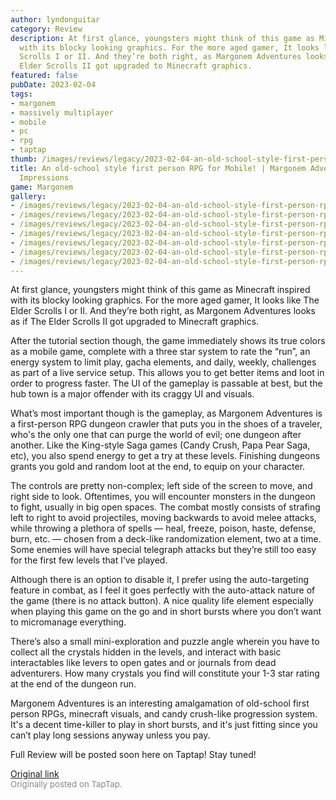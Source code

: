 ```yaml
---
author: lyndonguitar
category: Review
description: At first glance, youngsters might think of this game as Minecraft inspired
  with its blocky looking graphics. For the more aged gamer, It looks like The Elder
  Scrolls I or II. And they’re both right, as Margonem Adventures looks as if The
  Elder Scrolls II got upgraded to Minecraft graphics.
featured: false
pubDate: 2023-02-04
tags:
- margonem
- massively multiplayer
- mobile
- pc
- rpg
- taptap
thumb: /images/reviews/legacy/2023-02-04-an-old-school-style-first-person-rpg-for-mobile--margonem-adventures---first-impressions-0.avif
title: An old-school style first person RPG for Mobile! | Margonem Adventures - First
  Impressions
game: Margonem
gallery:
- /images/reviews/legacy/2023-02-04-an-old-school-style-first-person-rpg-for-mobile--margonem-adventures---first-impressions-0.avif
- /images/reviews/legacy/2023-02-04-an-old-school-style-first-person-rpg-for-mobile--margonem-adventures---first-impressions-1.avif
- /images/reviews/legacy/2023-02-04-an-old-school-style-first-person-rpg-for-mobile--margonem-adventures---first-impressions-2.avif
- /images/reviews/legacy/2023-02-04-an-old-school-style-first-person-rpg-for-mobile--margonem-adventures---first-impressions-3.avif
- /images/reviews/legacy/2023-02-04-an-old-school-style-first-person-rpg-for-mobile--margonem-adventures---first-impressions-4.avif
- /images/reviews/legacy/2023-02-04-an-old-school-style-first-person-rpg-for-mobile--margonem-adventures---first-impressions-5.avif
- /images/reviews/legacy/2023-02-04-an-old-school-style-first-person-rpg-for-mobile--margonem-adventures---first-impressions-6.avif
---
```

At first glance, youngsters might think of this game as Minecraft inspired with its blocky looking graphics. For the more aged gamer, It looks like The Elder Scrolls I or II. And they’re both right, as Margonem Adventures looks as if The Elder Scrolls II got upgraded to Minecraft graphics.

After the tutorial section though, the game immediately shows its true colors as a mobile game, complete with a three star system to rate the “run”, an energy system to limit play, gacha elements, and daily, weekly, challenges as part of a live service setup. This allows you to get better items and loot in order to progress faster. The UI of the gameplay is passable at best, but the hub town is a major offender with its craggy UI and visuals.

What’s most important though is the gameplay, as Margonem Adventures is a first-person RPG dungeon crawler that puts you in the shoes of a traveler, who's the only one that can purge the world of evil; one dungeon after another. Like the King-style Saga games (Candy Crush, Papa Pear Saga, etc), you also spend energy to get a try at these levels. Finishing dungeons grants you gold and random loot at the end, to equip on your character.

The controls are pretty non-complex; left side of the screen to move, and right side to look. Oftentimes, you will encounter monsters in the dungeon to fight, usually in big open spaces. The combat mostly consists of strafing left to right to avoid projectiles, moving backwards to avoid melee attacks, while throwing a plethora of spells — heal, freeze, poison, haste, defense, burn, etc. — chosen from a deck-like randomization element, two at a time. Some enemies will have special telegraph attacks but they’re still too easy for the first few levels that I’ve played.

Although there is an option to disable it, I prefer using the auto-targeting feature in combat, as I feel it goes perfectly with the auto-attack nature of the game (there is no attack button). A nice quality life element especially when playing this game on the go and in short bursts where you don’t want to micromanage everything.

There’s also a small mini-exploration and puzzle angle wherein you have to collect all the crystals hidden in the levels, and interact with basic interactables like levers to open gates and or journals from dead adventurers. How many crystals you find will constitute your 1-3 star rating at the end of the dungeon run.

Margonem Adventures is an interesting amalgamation of old-school first person RPGs, minecraft visuals, and candy crush-like progression system. It's a decent time-killer to play in short bursts, and it's just fitting since you can’t play long sessions anyway unless you pay.

Full Review will be posted soon here on Taptap! Stay tuned!

[Original link](https://www.taptap.io/post/4436302)<br><span style="font-size: 0.95em; color: #888;">Originally posted on TapTap.</span>